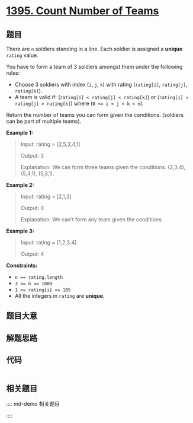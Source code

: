 # [1395. Count Number of Teams](https://leetcode.com/problems/count-number-of-teams/)

## 题目

There are `n` soldiers standing in a line. Each soldier is assigned a
**unique** `rating` value.

You have to form a team of 3 soldiers amongst them under the following rules:

  * Choose 3 soldiers with index (`i`, `j`, `k`) with rating (`rating[i]`, `rating[j]`, `rating[k]`).
  * A team is valid if: (`rating[i] < rating[j] < rating[k]`) or (`rating[i] > rating[j] > rating[k]`) where (`0 <= i < j < k < n`).

Return the number of teams you can form given the conditions. (soldiers can be
part of multiple teams).



**Example 1:**

> Input: rating = [2,5,3,4,1]
> 
> Output: 3
> 
> Explanation: We can form three teams given the conditions. (2,3,4), (5,4,1), (5,3,1). 

**Example 2:**

> Input: rating = [2,1,3]
> 
> Output: 0
> 
> Explanation: We can't form any team given the conditions.

**Example 3:**

> Input: rating = [1,2,3,4]
> 
> Output: 4

**Constraints:**

  * `n == rating.length`
  * `3 <= n <= 1000`
  * `1 <= rating[i] <= 105`
  * All the integers in `rating` are **unique**.


## 题目大意

## 解题思路

## 代码

```javascript

```

## 相关题目

:::: md-demo 相关题目

::::
